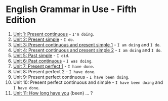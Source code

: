 # English Grammar in Use - Fifth Edition

1. [Unit 1: Present continuous](unit_1-present_continuous/exercises.md) - `I'm doing`.
2. [Unit 2: Present simple](unit_2-present_simple/exercises.md) - `I do`.
3. [Unit 3: Present continuous and present simple 1](unit_3-present_continuous_and_present_simple/exercises.md) - `I am doing` and `I do`.
4. [Unit 4: Present continuous and present simple 2](unit_4-present_continuous_and_present_simple_2/exercises.md) - `I am doing` and `I do`.
5. [Unit 5: Past simple](unit_5-past_simple/exercises.md) - `I did`.
6. [Unit 6: Past continuous](unit_6-past_continuous/exercises.md) - `I was doing`.
7. [Unit 7: Present perfect 1](unit_7-present_perfect/exercises.md) - `I have done`.
8. Unit 8: Present perfect 2 - `I have done`.
9. Unit 9: Present perfect continuous - `I have been doing`.
10. Unit 10: Present perfect continuous and simple - `I have been doing` and `I have done`.
11. [Unit 11: How long have you](unit_11-how_long_have_you_been/exercises.md) (been) ... ?